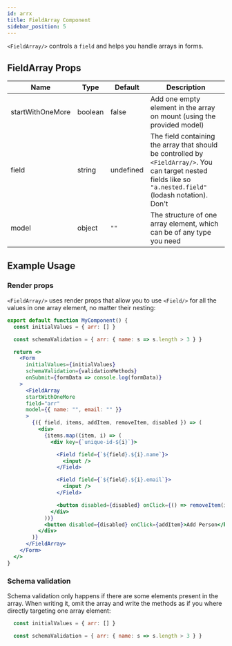 ```yaml
---
id: arrx
title: FieldArray Component
sidebar_position: 5
---
```


`<FieldArray/>` controls a `field` and helps you handle arrays in forms.

## FieldArray Props

| Name                    | Type           | Default       |  Description |
|----------               | -------------  | ------------- |  ------------- |
| startWithOneMore | boolean | false | Add one empty element in the array on mount (using the provided model) |
| field | string | undefined |  The field containing the array that should be controlled by `<FieldArray/>`. You can target nested fields like so `"a.nested.field"` (lodash notation). Don't  |
| model | object | `""` | The structure of one array element, which can be of any type you need |

## Example Usage

### Render props

`<FieldArray/>` uses render props that allow you to use `<Field/>` for all the values in one array element, no matter their nesting:

```jsx {17,32}
export default function MyComponent() {
  const initialValues = { arr: [] }

  const schemaValidation = { arr: { name: s => s.length > 3 } }

  return <>
    <Form
      initialValues={initialValues}
      schemaValidation={validationMethods}
      onSubmit={formData => console.log(formData)}
    >
      <FieldArray
      startWithOneMore
      field="arr"
      model={{ name: "", email: "" }}
      >
        {({ field, items, addItem, removeItem, disabled }) => (
          <div>
            {items.map((item, i) => (
              <div key={`unique-id-${i}`}>

                <Field field={`${field}.${i}.name`}>
                  <input />
                </Field>

                <Field field={`${field}.${i}.email`}>
                  <input />
                </Field>

                <button disabled={disabled} onClick={() => removeItem(i)}>Remove</button>
              </div>
            ))}
            <button disabled={disabled} onClick={addItem}>Add Person</button>
          </div>
        )}
      </FieldArray>
    </Form>
  </>
}


```

### Schema validation

Schema validation only happens if there are some elements present in the array. When writing it, omit the array and write the methods as if you where directly targeting one array element:

```js
  const initialValues = { arr: [] }

  const schemaValidation = { arr: { name: s => s.length > 3 } }
```
